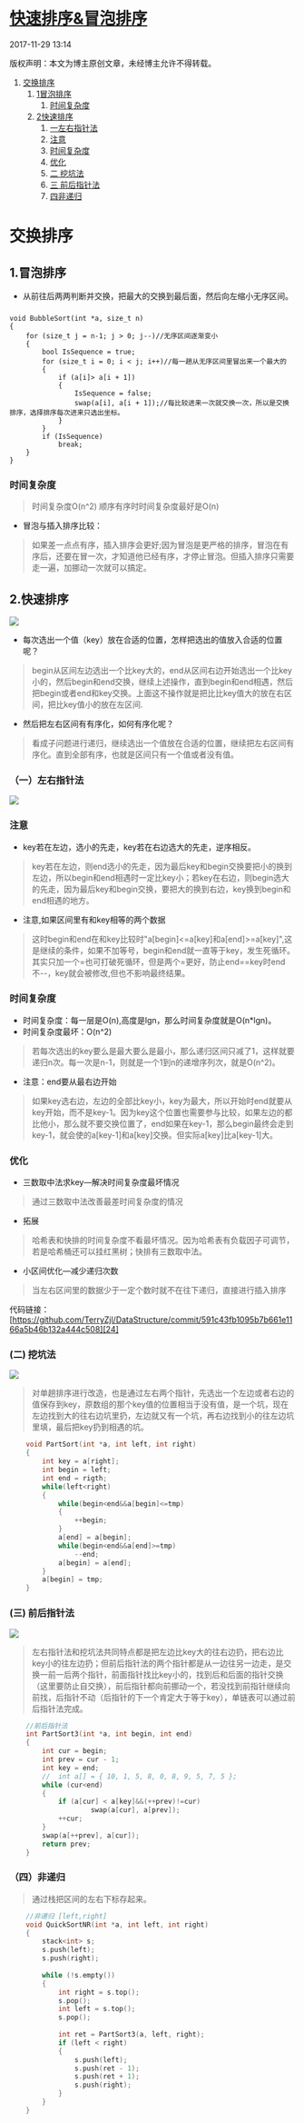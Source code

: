 # [快速排序&冒泡排序][0]

 2017-11-29 13:14  

版权声明：本文为博主原创文章，未经博主允许不得转载。


1. [交换排序][11]
    1. [1冒泡排序][12]
        1. [时间复杂度][13]
    1. [2快速排序][14]
        1. [一左右指针法][15]
        1. [注意][16]
        1. [时间复杂度][17]
        1. [优化][18]
        1. [二 挖坑法][19]
        1. [三 前后指针法][20]
        1. [四非递归][21]

# 交换排序

## 1.冒泡排序

* 从前往后两两判断并交换，把最大的交换到最后面，然后向左缩小无序区间。 

###

    void BubbleSort(int *a, size_t n)
    {
        for (size_t j = n-1; j > 0; j--)//无序区间逐渐变小
        {
            bool IsSequence = true;
            for (size_t i = 0; i < j; i++)//每一趟从无序区间里冒出来一个最大的
            {
                if (a[i]> a[i + 1])
                {
                    IsSequence = false;
                    swap(a[i], a[i + 1]);//每比较进来一次就交换一次，所以是交换排序，选择排序每次进来只选出坐标。
                }
            }
            if (IsSequence)
                break;
        }
    }

### 时间复杂度

> 时间复杂度O(n^2) 顺序有序时时间复杂度最好是O(n)

* 冒泡与插入排序比较：
> 如果差一点点有序，插入排序会更好;因为冒泡是更严格的排序，冒泡在有序后，还要在冒一次，才知道他已经有序，才停止冒泡。但插入排序只需要走一遍，加挪动一次就可以搞定。

## 2.快速排序

![][22]

* 每次选出一个值（key）放在合适的位置，怎样把选出的值放入合适的位置呢？
> begin从区间左边选出一个比key大的，end从区间右边开始选出一个比key小的，然后begin和end交换，继续上述操作，直到begin和end相遇，然后把begin或者end和key交换。上面这不操作就是把比比key值大的放在右区间，把比key值小的放在左区间.

* 然后把左右区间有有序化，如何有序化呢？
> 看成子问题进行递归，继续选出一个值放在合适的位置，继续把左右区间有序化。直到全部有序，也就是区间只有一个值或者没有值。

### （一）左右指针法

![][23]

### 注意

* key若在左边，选小的先走，key若在右边选大的先走，逆序相反。
> key若在左边，则end选小的先走，因为最后key和begin交换要把小的换到左边，所以begin和end相遇时一定比key小；若key在右边，则begin选大的先走，因为最后key和begin交换，要把大的换到右边，key换到begin和end相遇的地方。

* 注意,如果区间里有和key相等的两个数据
> 这时begin和end在和key比较时"a[begin]<=a[key]和a[end]>=a[key]",这是继续的条件，如果不加等号，begin和end就一直等于key，发生死循环。其实只加一个=也可打破死循环，但是两个=更好，防止end==key时end不--，key就会被修改,但也不影响最终结果。

### 时间复杂度

* 时间复杂度：每一层是O(n),高度是lgn，那么时间复杂度就是O(n*lgn)。
* 时间复杂度最坏：O(n^2)
> 若每次选出的key要么是最大要么是最小，那么递归区间只减了1，这样就要递归n次。每一次是n-1，则就是一个1到n的递增序列次，就是O(n^2)。

* 注意：end要从最右边开始
> 如果key选右边，左边的全部比key小，key为最大，所以开始时end就要从key开始，而不是key-1。因为key这个位置也需要参与比较，如果左边的都比他小，那么就不要交换位置了，end如果在key-1，那么begin最终会走到key-1，就会使的a[key-1]和a[key]交换。但实际a[key]比a[key-1]大。

### 优化

* 三数取中法求key—解决时间复杂度最坏情况
> 通过三数取中法改善最差时间复杂度的情况

* 拓展
> 哈希表和快排的时间复杂度不看最坏情况。因为哈希表有负载因子可调节，若是哈希桶还可以挂红黑树；快排有三数取中法。

* 小区间优化—减少递归次数
> 当左右区间里的数据少于一定个数时就不在往下递归，直接进行插入排序

代码链接：[https://github.com/TerryZjl/DataStructure/commit/591c43fb1095b7b661e1166a5b46b132a444c508][24]

### (二) 挖坑法

![][25]

> 对单趟排序进行改造，也是通过左右两个指针，先选出一个左边或者右边的值保存到key，原数组的那个key值的位置相当于没有值，是一个坑，现在左边找到大的往右边坑里扔，左边就又有一个坑，再右边找到小的往左边坑里填，最后把key扔到相遇的坑。

```c
    void PartSort(int *a, int left, int right)
    {
        int key = a[right];
        int begin = left;
        int end = rigth;
        while(left<right)
        {
            while(begin<end&&a[begin]<=tmp)
            {
                ++begin;
            }
            a[end] = a[begin];
            while(begin<end&&a[end]>=tmp)
                --end;
            a[begin] = a[end];   
        }
        a[begin] = tmp;
    }
```

  
### (三) 前后指针法

![][26]

> 左右指针法和挖坑法共同特点都是把左边比key大的往右边扔，把右边比key小的往左边扔；但前后指针法的两个指针都是从一边往另一边走，是交换一前一后两个指针，前面指针找比key小的，找到后和后面的指针交换（这里要防止自交换），前后指针都向前挪动一个，若没找到前指针继续向前找，后指针不动（后指针的下一个肯定大于等于key），单链表可以通过前后指针法完成。

```c
    //前后指针法
    int PartSort3(int *a, int begin, int end)
    {
        int cur = begin;
        int prev = cur - 1;
        int key = end;
        //  int a[] = { 10, 1, 5, 8, 0, 8, 9, 5, 7, 5 };
        while (cur<end)
        {
            if (a[cur] < a[key]&&(++prev)!=cur)
                    swap(a[cur], a[prev]);
            ++cur;
        }
        swap(a[++prev], a[cur]);
        return prev;
    }
```

  
  
### （四）非递归

> 通过栈把区间的左右下标存起来。

```c
    //非递归 [left,right]  
    void QuickSortNR(int *a, int left, int right)  
    {  
        stack<int> s;  
        s.push(left);  
        s.push(right);  
      
        while (!s.empty())  
        {  
            int right = s.top();  
            s.pop();  
            int left = s.top();  
            s.pop();  
      
            int ret = PartSort3(a, left, right);  
            if (left < right)  
            {  
                s.push(left);  
                s.push(ret - 1);  
                s.push(ret + 1);  
                s.push(right);  
            }  
        }  
    }
```

[0]: https://blog.csdn.net/dream_1996/article/details/78664147

[11]: #t0
[12]: #t1
[13]: #t2
[14]: #t3
[15]: #t4
[16]: #t5
[17]: #t6
[18]: #t7
[19]: #t8
[20]: #t10
[21]: #t12
[22]: ./img/20171129130902952.png
[23]: ./img/20171129130921715.png
[24]: https://github.com/TerryZjl/DataStructure/commit/591c43fb1095b7b661e1166a5b46b132a444c508
[25]: ./img/20171129130942595.png
[26]: ./img/20171129131011554.png
